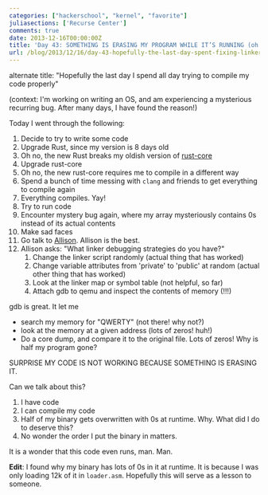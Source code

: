 ```yaml
---
categories: ["hackerschool", "kernel", "favorite"]
juliasections: ['Recurse Center']
comments: true
date: 2013-12-16T00:00:00Z
title: 'Day 43: SOMETHING IS ERASING MY PROGRAM WHILE IT’S RUNNING (oh wait oops)'
url: /blog/2013/12/16/day-43-hopefully-the-last-day-spent-fixing-linker-problems/
---
```


alternate title: "Hopefully the last day I spend all day trying to
compile my code properly"

(context: I'm working on writing an OS, and am experiencing a
mysterious recurring bug. After many days, I have found the reason!)

Today I went through the following:

1. Decide to try to write some code
1. Upgrade Rust, since my version is 8 days old
1. Oh no, the new Rust breaks my oldish version of [rust-core](http://github.com/thestinger/rust-core)
1. Upgrade rust-core
1. Oh no, the new rust-core requires me to compile in a different way
1. Spend a bunch of time messing with `clang` and friends to get
   everything to compile again
1. Everything compiles. Yay!
1. Try to run code
1. Encounter mystery bug again, where my array mysteriously contains
   0s instead of its actual contents
1. Make sad faces
1. Go talk to [Allison](http://akaptur.github.io). Allison is the best.
1. Allison asks: "What linker debugging strategies do you have?"
   1. Change the linker script randomly (actual thing that has worked)
   1. Change variable attributes from 'private' to 'public' at random
      (actual other thing that has worked)
   1. Look at the linker map or symbol table (not helpful, so far)
   1. Attach gdb to qemu and inspect the contents of memory (!!!)

gdb is great. It let me

* search my memory for "QWERTY" (not there! why not?)
* look at the memory at a given address (lots of zeros! huh!)
* Do a core dump, and compare it to the original file. Lots of zeros!
  Why is half my program gone?

SURPRISE MY CODE IS NOT WORKING BECAUSE SOMETHING IS ERASING IT.

Can we talk about this?

1. I have code
1. I can compile my code
1. Half of my binary gets overwritten with 0s at runtime. Why. What
   did I do to deserve this?
1. No wonder the order I put the binary in matters.

It is a wonder that this code even runs, man. Man.


**Edit**: I found why my binary has lots of 0s in it at runtime. It is
  because I was only loading 12k of it in `loader.asm`. Hopefully this
  will serve as a lesson to someone.
